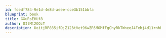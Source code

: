 ```yaml
---
id: fcedf784-9e1d-4e8d-aeee-cce3b151bbfa
blueprint: book
title: GXuRsEHUf8
author: OIlMt2OQzT
description: UoitjRP835ifDjZ123tVet96wZR5MOMfFgChyRkTWneeJ4Fehj4d11rnhEx1PbwiWZVuwNW6IpKM4npjbRiMO6IkarpUjVPda4gP
---
```

